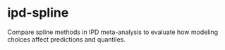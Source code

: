 # ipd-spline
Compare spline methods in IPD meta-analysis to evaluate how modeling choices affect predictions and quantiles.
